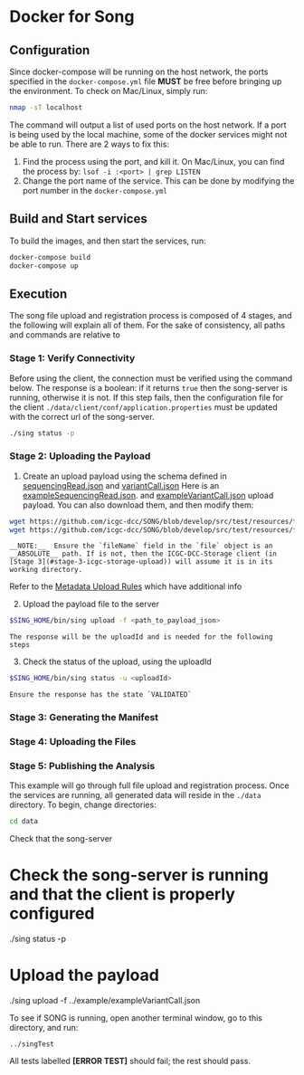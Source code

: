 # Docker for Song


## Configuration
Since docker-compose will be running on the host network, the ports specified in the `docker-compose.yml` file **MUST** be free before bringing up the environment. To check on Mac/Linux, simply run:

```bash
nmap -sT localhost
```

The command will output a list of used ports on the host network. 
If a port is being used by the local machine, some of the docker services might not be able to run. There are 2 ways to fix this:
1. Find the process using the port, and kill it. On Mac/Linux, you can find the process by:
`lsof -i :<port> | grep LISTEN`
2. Change the port name of the service. This can be done by modifying the port number in the `docker-compose.yml`

## Build and Start services
To build the images, and then start the services, run:

```bash
docker-compose build
docker-compose up
```

## Execution
The song file upload and registration process is composed of 4 stages, and the following will explain all of them. For the sake of consistency, all paths and commands are relative to  

### Stage 1: Verify Connectivity
Before using the client, the connection must be verified using the command below. The response is a boolean: if it returns `true` then the song-server is running, otherwise it is not. If this step fails, then the configuration file for the client `./data/client/conf/application.properties` must be updated with the correct url of the song-server.

```bash
./sing status -p
```

### Stage 2: Uploading the Payload
1. Create an upload payload using the schema defined in
[sequencingRead.json](https://github.com/icgc-dcc/SONG/blob/develop/song-server/src/main/resources/schemas/sequencingRead.json)
and
[variantCall.json](https://github.com/icgc-dcc/SONG/blob/develop/song-server/src/main/resources/schemas/variantCall.json)
Here is an [exampleSequencingRead.json](https://github.com/icgc-dcc/SONG/blob/develop/src/test/resources/fixtures/sequencingRead.json).
and 
[exampleVariantCall.json](https://github.com/icgc-dcc/SONG/blob/develop/src/test/resources/fixtures/variantCall.json) upload payload.
You can also download them, and then modify them:
```bash
wget https://github.com/icgc-dcc/SONG/blob/develop/src/test/resources/fixtures/sequencingRead.json
wget https://github.com/icgc-dcc/SONG/blob/develop/src/test/resources/fixtures/variantCall.json
```
    __NOTE:__  Ensure the `fileName` field in the `file` object is an __ABSOLUTE__ path. If is not, then the ICGC-DCC-Storage client (in [Stage 3](#stage-3-icgc-storage-upload)) will assume it is in its working directory.
Refer to the [Metadata Upload Rules](https://github.com/icgc-dcc/SONG/blob/develop/METADATA_RULES.md) which have additional info

2. Upload the payload file to the server
```bash
$SING_HOME/bin/sing upload -f <path_to_payload_json>
```
    The response will be the uploadId and is needed for the following steps

3. Check the status of the upload, using the uploadId
```bash
$SING_HOME/bin/sing status -u <uploadId>
```
    Ensure the response has the state `VALIDATED`

### Stage 3: Generating the Manifest
### Stage 4: Uploading the Files
### Stage 5: Publishing the Analysis




This example will go through full file upload and registration process. Once the services are running, all generated data will reside in the `./data` directory. To begin, change directories:
```bash
cd data
```

Check that the song-server


# Check the song-server is running and that the client is properly configured
./sing status -p

# Upload the payload
./sing upload -f ../example/exampleVariantCall.json





To see if SONG is running, open another terminal window, go to this directory, and run:
```
../singTest
```

All tests labelled **[ERROR TEST]** should fail; the rest should pass. 
